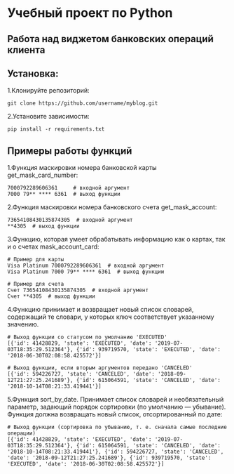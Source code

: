 # Учебный проект по Python

## Работа над виджетом банковских операций клиента

## Установка:

1.Клонируйте репозиторий:
```
git clone https://github.com/username/myblog.git
```
2.Установите зависимости:
```
pip install -r requirements.txt

```
## Примеры работы функций

1.Функция маскировки номера банковской карты get_mask_card_number:
```
7000792289606361     # входной аргумент
7000 79** **** 6361  # выход функции
```
2.Функция маскировки номера банковского счета get_mask_account:
```
73654108430135874305  # входной аргумент
**4305  # выход функции
```
3.Функцию, которая умеет обрабатывать информацию как о картах, 
так и о счетах mask_account_card:
```
# Пример для карты
Visa Platinum 7000792289606361  # входной аргумент
Visa Platinum 7000 79** **** 6361  # выход функции

# Пример для счета
Счет 73654108430135874305  # входной аргумент
Счет **4305  # выход функции
```
4.Функцию принимает и возвращает новый список словарей, 
содержащий те словари, у которых ключ соответствует указанному значению.
```
# Выход функции со статусом по умолчанию 'EXECUTED'
[{'id': 41428829, 'state': 'EXECUTED', 'date': '2019-07-03T18:35:29.512364'}, {'id': 939719570, 'state': 'EXECUTED', 'date': '2018-06-30T02:08:58.425572'}]

# Выход функции, если вторым аргументов передано 'CANCELED'
[{'id': 594226727, 'state': 'CANCELED', 'date': '2018-09-12T21:27:25.241689'}, {'id': 615064591, 'state': 'CANCELED', 'date': '2018-10-14T08:21:33.419441'}]
```
5.Функция sort_by_date. Принимает список словарей и необязательный параметр, 
задающий порядок сортировки (по умолчанию — убывание). 
Функция должна возвращать новый список, отсортированный по дате:
```
# Выход функции (сортировка по убыванию, т. е. сначала самые последние операции)
[{'id': 41428829, 'state': 'EXECUTED', 'date': '2019-07-03T18:35:29.512364'}, {'id': 615064591, 'state': 'CANCELED', 'date': '2018-10-14T08:21:33.419441'}, {'id': 594226727, 'state': 'CANCELED', 'date': '2018-09-12T21:27:25.241689'}, {'id': 939719570, 'state': 'EXECUTED', 'date': '2018-06-30T02:08:58.425572'}]
```
